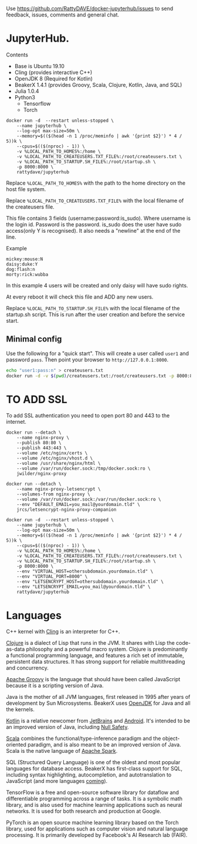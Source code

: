 Use https://github.com/RattyDAVE/docker-jupyterhub/issues to send feedback, issues, comments and general chat.

# JupyterHub.

Contents

- Base is Ubuntu 19.10
- Cling (provides interactive C++)
- OpenJDK 8 (Required for Kotlin)
- BeakerX 1.4.1 (provides Groovy, Scala, Clojure, Kotlin, Java, and SQL)
- Julia 1.0.4
- Python3
  - Tensorflow 
  - Torch

```
docker run -d  --restart unless-stopped \
    --name jupyterhub \
    --log-opt max-size=50m \
    --memory=$(($(head -n 1 /proc/meminfo | awk '{print $2}') * 4 / 5))k \
    --cpus=$(($(nproc) - 1)) \
    -v %LOCAL_PATH_TO_HOMES%:/home \
    -v %LOCAL_PATH_TO_CREATEUSERS.TXT_FILE%:/root/createusers.txt \
    -v %LOCAL_PATH_TO_STARTUP.SH_FILE%:/root/startup.sh \
    -p 8000:8000 \
    rattydave/jupyterhub
```


Replace ```%LOCAL_PATH_TO_HOMES%``` with the path to the home directory on the host file system.

Replace ```%LOCAL_PATH_TO_CREATEUSERS.TXT_FILE%``` with the local filename of the createusers file.

This file contains 3 fields (username:password:is_sudo). Where username is the login id. Password is the password. is_sudo does the user have sudo access(only Y is recognised). It also needs a "newline" at the end of the line.

Example

```
mickey:mouse:N
daisy:duke:Y
dog:flash:n
morty:rick:wubba
```

In this example 4 users will be created and only daisy will have sudo rights.

At every reboot it will check this file and ADD any new users.

Replace ```%LOCAL_PATH_TO_STARTUP.SH_FILE%``` with the local filename of the startup.sh script. This is run after the user creation and before the service start.

## Minimal config

Use the following for a "quick start". This will create a user called ```user1``` and password ```pass```. Then point your browser to ```http://127.0.0.1:8000```.

```bash
echo "user1:pass:n" > createusers.txt
docker run -d -v $(pwd)/createusers.txt:/root/createusers.txt -p 8000:8000 rattydave/jupyterhub
```


# TO ADD SSL

To add SSL authentication you need to open port 80 and 443 to the internet.

```
docker run --detach \
    --name nginx-proxy \
    --publish 80:80 \
    --publish 443:443 \
    --volume /etc/nginx/certs \
    --volume /etc/nginx/vhost.d \
    --volume /usr/share/nginx/html \
    --volume /var/run/docker.sock:/tmp/docker.sock:ro \
    jwilder/nginx-proxy
```

```
docker run --detach \
    --name nginx-proxy-letsencrypt \
    --volumes-from nginx-proxy \
    --volume /var/run/docker.sock:/var/run/docker.sock:ro \
    --env "DEFAULT_EMAIL=you_mail@yourdomain.tld" \
    jrcs/letsencrypt-nginx-proxy-companion
```

```
docker run -d  --restart unless-stopped \
    --name jupyterhub \
    --log-opt max-size=50m \
    --memory=$(($(head -n 1 /proc/meminfo | awk '{print $2}') * 4 / 5))k \
    --cpus=$(($(nproc) - 1)) \
    -v %LOCAL_PATH_TO_HOMES%:/home \
    -v %LOCAL_PATH_TO_CREATEUSERS.TXT_FILE%:/root/createusers.txt \
    -v %LOCAL_PATH_TO_STARTUP.SH_FILE%:/root/startup.sh \
    -p 8000:8000 \
    --env "VIRTUAL_HOST=othersubdomain.yourdomain.tld" \
    --env "VIRTUAL_PORT=8000" \
    --env "LETSENCRYPT_HOST=othersubdomain.yourdomain.tld" \
    --env "LETSENCRYPT_EMAIL=you_mail@yourdomain.tld" \
    rattydave/jupyterhub
```


# Languages

C++ kernel with [Cling](https://cern.ch/cling) is an interpreter for C++.

[Clojure](http://clojure.org/) is a dialect of Lisp that runs in the JVM.
It shares with Lisp the code-as-data philosophy and a powerful macro system.
Clojure is predominantly a functional programming language, and features a rich set of immutable, persistent data structures.
It has strong support for reliable multithreading and concurrency.

[Apache Groovy](http://groovy-lang.org/) is the language that should have been called JavaScript because it is a scripting version of Java.

Java is the mother of all JVM languages, first released in 1995 after years of development by Sun Microsystems.  BeakerX uses [OpenJDK](http://openjdk.java.net/) for Java and all the kernels.

[Kotlin](https://kotlinlang.org/) is a relative newcomer from [JetBrains](https://www.jetbrains.com/) and [Android](https://developer.android.com/kotlin/get-started.html).  It's intended to be an improved version of Java, including [Null Safety](https://kotlinlang.org/docs/reference/null-safety.html).

[Scala](https://www.scala-lang.org/) combines the functional/type-inference paradigm and the object-oriented paradigm, and is also meant to be an improved version of Java.  Scala is the native language of [Apache Spark](Spark.ipynb).

SQL (Structured Query Language) is one of the oldest and most popular languages for database access.
BeakerX has first-class support for SQL, including syntax highlighting, autocompletion, and autotranslation to JavaScript (and more languages [coming](https://github.com/twosigma/beakerx/issues/5039)).

TensorFlow is a free and open-source software library for dataflow and differentiable programming across a range of tasks. It is a symbolic math library, and is also used for machine learning applications such as neural networks. It is used for both research and production at Google.

PyTorch is an open source machine learning library based on the Torch library, used for applications such as computer vision and natural language processing. It is primarily developed by Facebook's AI Research lab (FAIR).
